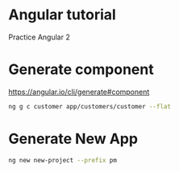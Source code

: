 # Angular tutorial

Practice Angular 2

# Generate component

https://angular.io/cli/generate#component

```sh
ng g c customer app/customers/customer --flat
```

# Generate New App
```sh
ng new new-project --prefix pm
```